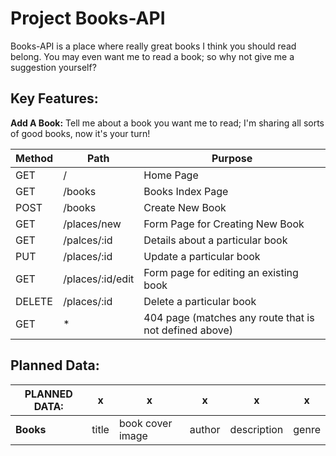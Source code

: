 # Project Books-API

Books-API is a place where really great books I think you should read belong. You may even want me to read a book; so why not give me a suggestion yourself?

## Key Features: 

**Add A Book:** Tell me about a book you want me to read; I'm sharing all sorts of good books, now it's your turn!  


| Method | Path | Purpose |
| --- | --- | --- |
| GET | / | Home Page |
| GET | /books | Books Index Page |
| POST | /books | Create New Book |
| GET | /places/new | Form Page for Creating New Book | 
| GET | /palces/:id | Details about a particular book |
| PUT | /places/:id | Update a particular book | 
| GET | /places/:id/edit | Form page for editing an existing book | 
| DELETE | /places/:id | Delete a particular book | 
| GET | * | 404 page (matches any route that is not defined above) |

## Planned Data: 

| PLANNED DATA: | x | x | x | x | x |
| --- | --- | --- | --- | --- | --- |
| **Books** | title | book cover image | author | description | genre |
